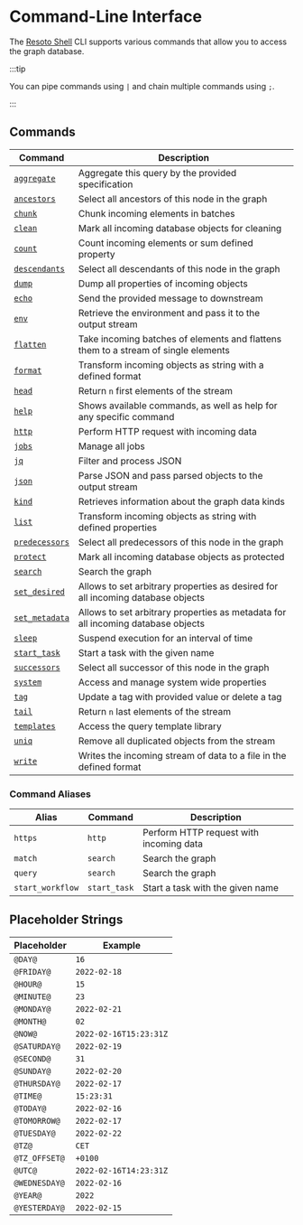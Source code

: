 # Command-Line Interface

The [Resoto Shell](/concepts/components/shell.md) CLI supports various commands that allow you to access the graph database.

:::tip

You can pipe commands using `|` and chain multiple commands using `;`.

:::

## Commands

| Command                             | Description                                                                        |
| ----------------------------------- | ---------------------------------------------------------------------------------- |
| [`aggregate`](./aggregate.md)       | Aggregate this query by the provided specification                                 |
| [`ancestors`](./ancestors.md)       | Select all ancestors of this node in the graph                                     |
| [`chunk`](./chunk.md)               | Chunk incoming elements in batches                                                 |
| [`clean`](./clean.md)               | Mark all incoming database objects for cleaning                                    |
| [`count`](./count.md)               | Count incoming elements or sum defined property                                    |
| [`descendants`](./descendants.md)   | Select all descendants of this node in the graph                                   |
| [`dump`](./dump.md)                 | Dump all properties of incoming objects                                            |
| [`echo`](./echo.md)                 | Send the provided message to downstream                                            |
| [`env`](./env.md)                   | Retrieve the environment and pass it to the output stream                          |
| [`flatten`](./flatten.md)           | Take incoming batches of elements and flattens them to a stream of single elements |
| [`format`](./format.md)             | Transform incoming objects as string with a defined format                         |
| [`head`](./head.md)                 | Return `n` first elements of the stream                                            |
| [`help`](./help.md)                 | Shows available commands, as well as help for any specific command                 |
| [`http`](./http.md)                 | Perform HTTP request with incoming data                                            |
| [`jobs`](./jobs/index.md)           | Manage all jobs                                                                    |
| [`jq`](./jq.md)                     | Filter and process JSON                                                            |
| [`json`](./json.md)                 | Parse JSON and pass parsed objects to the output stream                            |
| [`kind`](./kind.md)                 | Retrieves information about the graph data kinds                                   |
| [`list`](./list.md)                 | Transform incoming objects as string with defined properties                       |
| [`predecessors`](./predecessors.md) | Select all predecessors of this node in the graph                                  |
| [`protect`](./protect.md)           | Mark all incoming database objects as protected                                    |
| [`search`](./search.md)             | Search the graph                                                                   |
| [`set_desired`](./set_desired.md)   | Allows to set arbitrary properties as desired for all incoming database objects    |
| [`set_metadata`](./set_metadata.md) | Allows to set arbitrary properties as metadata for all incoming database objects   |
| [`sleep`](./sleep.md)               | Suspend execution for an interval of time                                          |
| [`start_task`](./start_task.md)     | Start a task with the given name                                                   |
| [`successors`](./successors.md)     | Select all successor of this node in the graph                                     |
| [`system`](./system/index.md)       | Access and manage system wide properties                                           |
| [`tag`](./tag/index.md)             | Update a tag with provided value or delete a tag                                   |
| [`tail`](./tail.md)                 | Return `n` last elements of the stream                                             |
| [`templates`](./templates/index.md) | Access the query template library                                                  |
| [`uniq`](./uniq.md)                 | Remove all duplicated objects from the stream                                      |
| [`write`](./write.md)               | Writes the incoming stream of data to a file in the defined format                 |

### Command Aliases

| Alias            | Command      | Description                             |
| ---------------- | ------------ | --------------------------------------- |
| `https`          | `http`       | Perform HTTP request with incoming data |
| `match`          | `search`     | Search the graph                        |
| `query`          | `search`     | Search the graph                        |
| `start_workflow` | `start_task` | Start a task with the given name        |

## Placeholder Strings

| Placeholder   | Example                |
| ------------- | ---------------------- |
| `@DAY@`       | `16`                   |
| `@FRIDAY@`    | `2022-02-18`           |
| `@HOUR@`      | `15`                   |
| `@MINUTE@`    | `23`                   |
| `@MONDAY@`    | `2022-02-21`           |
| `@MONTH@`     | `02`                   |
| `@NOW@`       | `2022-02-16T15:23:31Z` |
| `@SATURDAY@`  | `2022-02-19`           |
| `@SECOND@`    | `31`                   |
| `@SUNDAY@`    | `2022-02-20`           |
| `@THURSDAY@`  | `2022-02-17`           |
| `@TIME@`      | `15:23:31`             |
| `@TODAY@`     | `2022-02-16`           |
| `@TOMORROW@`  | `2022-02-17`           |
| `@TUESDAY@`   | `2022-02-22`           |
| `@TZ@`        | `CET`                  |
| `@TZ_OFFSET@` | `+0100`                |
| `@UTC@`       | `2022-02-16T14:23:31Z` |
| `@WEDNESDAY@` | `2022-02-16`           |
| `@YEAR@`      | `2022`                 |
| `@YESTERDAY@` | `2022-02-15`           |
